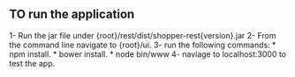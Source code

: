 ## TO run the application

1- Run the jar file under {root}/rest/dist/shopper-rest{version}.jar
2- From the command line navigate to {root}/ui.
3- run the following commands:
    * npm install.
    * bower install.
    * node bin/www
4- naviage to localhost:3000 to test the app.